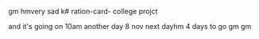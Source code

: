 
gm
hmvery sad k# ration-card-
college projct

and it's going on 
10am
another day 8 nov
next dayhm
4 days to go
gm
gm